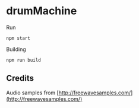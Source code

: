 # drumMachine

Run
```
npm start
```

Building
```
npm run build
```

## Credits
Audio samples from [http://freewavesamples.com/](http://freewavesamples.com/)

